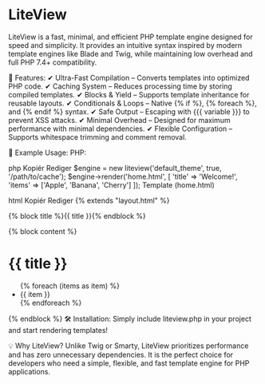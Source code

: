# LiteView
LiteView is a fast, minimal, and efficient PHP template engine designed for speed and simplicity. It provides an intuitive syntax inspired by modern template engines like Blade and Twig, while maintaining low overhead and full PHP 7.4+ compatibility.

🚀 Features:
✔ Ultra-Fast Compilation – Converts templates into optimized PHP code.
✔ Caching System – Reduces processing time by storing compiled templates.
✔ Blocks & Yield – Supports template inheritance for reusable layouts.
✔ Conditionals & Loops – Native {% if %}, {% foreach %}, and {% endif %} syntax.
✔ Safe Output – Escaping with {{{ variable }}} to prevent XSS attacks.
✔ Minimal Overhead – Designed for maximum performance with minimal dependencies.
✔ Flexible Configuration – Supports whitespace trimming and comment removal.

📌 Example Usage:
PHP:

php
Kopiér
Rediger
$engine = new liteview('default_theme', true, '/path/to/cache');
$engine->render('home.html', [
    'title' => 'Welcome!',
    'items' => ['Apple', 'Banana', 'Cherry']
]);
Template (home.html)

html
Kopiér
Rediger
{% extends "layout.html" %}

{% block title %}{{ title }}{% endblock %}

{% block content %}
    <h1>{{ title }}</h1>
    <ul>
        {% foreach (items as item) %}
        <li>{{ item }}</li>
        {% endforeach %}
    </ul>
{% endblock %}
🛠 Installation:
Simply include liteview.php in your project and start rendering templates!

💡 Why LiteView?
Unlike Twig or Smarty, LiteView prioritizes performance and has zero unnecessary dependencies. It is the perfect choice for developers who need a simple, flexible, and fast template engine for PHP applications.
